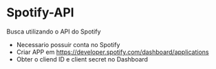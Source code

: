 # Spotify-API
Busca utilizando o API do Spotify

- Necessario possuir conta no Spotify
- Criar APP em https://developer.spotify.com/dashboard/applications
- Obter o cliend ID e client secret no Dashboard
